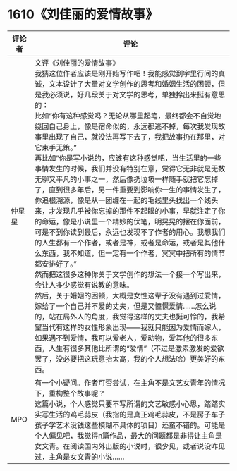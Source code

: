 # 1610《刘佳丽的爱情故事》

评论者 | 评论 |
|---|---|
仲星星|文评《刘佳丽的爱情故事》<br/>我猜这位作者应该是刚开始写作吧！我能感觉到字里行间的真诚，文本设计了大量对文学创作的思考和婚姻生活的困顿，但是我必须说，好几段关于对文学的思考，单独拎出来挺有意思的：<br/>比如“你有这种感觉吗？无论从哪里起笔，最终都会不自觉地绕回自己身上，像是宿命似的，永远都逃不掉，每次我发现故事里出现了自己，就没法再写下去了，我把故事扔在那里，对它束手无策。”<br/>再比如“你是写小说的，应该有这种感觉吧，当生活里的一些事情发生的时候，我们并没有特别在意，觉得它无非就是无数无聊又平凡的小事之一，然后像扔垃圾一样随手就把它忘掉了，直到很多年后，另一件重要到影响你一生的事情发生了，你追根溯源，像是从一团缠在一起的毛线里头找出一个线头来，才发现几乎被你忘掉的那件不起眼的小事，早就注定了你的命运，像是小说里一个精妙的伏笔，明晃晃的摆在你面前，可是不到你读到最后，永远也发现不了作者的用心。我想我们的人生都有一个作者，或者是神，或者是命运，或者是其他什么东西，我不知道，但一定有一个作者，冥冥中把所有的情节都安排好了。”<br/>然而把这很多这种你关于文学创作的想法一个接一个写出来，会让人多少感觉有说教的意味。<br/>然后，关于婚姻的困顿，大概是女性这辈子没有遇到过爱情，嫁给了一个自己并不爱的丈夫，但是又憧憬爱情……怎么说的，站在局外人的角度，我觉得这样的丈夫也挺可怜的，我希望当代有这样的女性形象出现——我就只能因为爱情而嫁人，如果遇不到爱情，我可以爱老人，爱动物，爱其他的很多东西，人生有很多其他比所谓的“爱情”（不过是激素激发的爱欲罢了，没必要把这玩意抬太高，我的个人想法哈）更美好的东西。
MPO| 有一个小疑问。作者可否尝试，在主角不是文艺女青年的情况下，重构整个故事呢？<br/>这篇小说，个人感觉只要不写所谓的文艺敏感小心思，踏踏实实写生活的鸡毛蒜皮（我指的是真正鸡毛蒜皮，不是房子车子孩子学艺术没钱这些模糊不具体的项目）还蛮不错的。可能是个人偏见吧，我觉得n篇作品，最大的问题都是非得让主角是女文青。在阅读国内外出版的小说时，很少见，或者说没咋见过，主角是女文青的小说……
